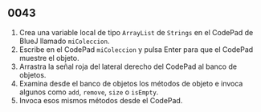 ## 0043

1. Crea una variable local de tipo `ArrayList` de `Strings` en el CodePad de BlueJ llamado `miColeccion`.
2. Escribe en el CodePad `miColeccion` y pulsa Enter para que el CodePad muestre el objeto.
3. Arrastra la señal roja del lateral derecho del CodePad al banco de objetos.
4. Examina desde el banco de objetos los métodos de objeto e invoca algunos como `add`, `remove`, `size` o `isEmpty`.
5. Invoca esos mismos métodos desde el CodePad.
